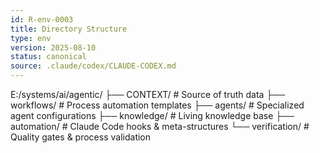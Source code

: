 ```yaml
---
id: R-env-0003
title: Directory Structure
type: env
version: 2025-08-10
status: canonical
source: .claude/codex/CLAUDE-CODEX.md
---
```


E:/systems/ai/agentic/
├── CONTEXT/           # Source of truth data
├── workflows/         # Process automation templates
├── agents/           # Specialized agent configurations
├── knowledge/        # Living knowledge base
├── automation/       # Claude Code hooks & meta-structures
└── verification/     # Quality gates & process validation
